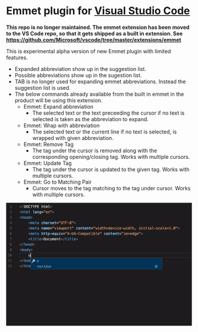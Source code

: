 # Emmet plugin for [Visual Studio Code](https://code.visualstudio.com)

**This repo is no longer maintained. The emmet extension has been moved to the
VS Code repo, so that it gets shipped as a built in extension. See
https://github.com/Microsoft/vscode/tree/master/extensions/emmet**

This is experimental alpha version of new Emmet plugin with limited features.

-   Expanded abbreviation show up in the suggestion list.
-   Possible abbreviations show up in the sugestion list.
-   TAB is no longer used for expanding emmet abbreviations. Instead the
    suggestion list is used.
-   The below commands already available from the built in emmet in the product
    will be using this extension.
    -   Emmet: Expand abbreviation
        -   The selected text or the text preceeding the cursor if no text is
            selected is taken as the abbreviation to expand.
    -   Emmet: Wrap with abbreviation
        -   The selected text or the current line if no text is selected, is
            wrapped with given abbreviation.
    -   Emmet: Remove Tag
        -   The tag under the cursor is removed along with the corresponding
            opening/closing tag. Works with multiple cursors.
    -   Emmet: Update Tag
        -   The tag under the cursor is updated to the given tag. Works with
            multiple cursors.
    -   Emmet: Go to Matching Pair
        -   Cursor moves to the tag matching to the tag under cursor. Works with
            multiple cursors.

![Emmet Completions](emmet.gif)
